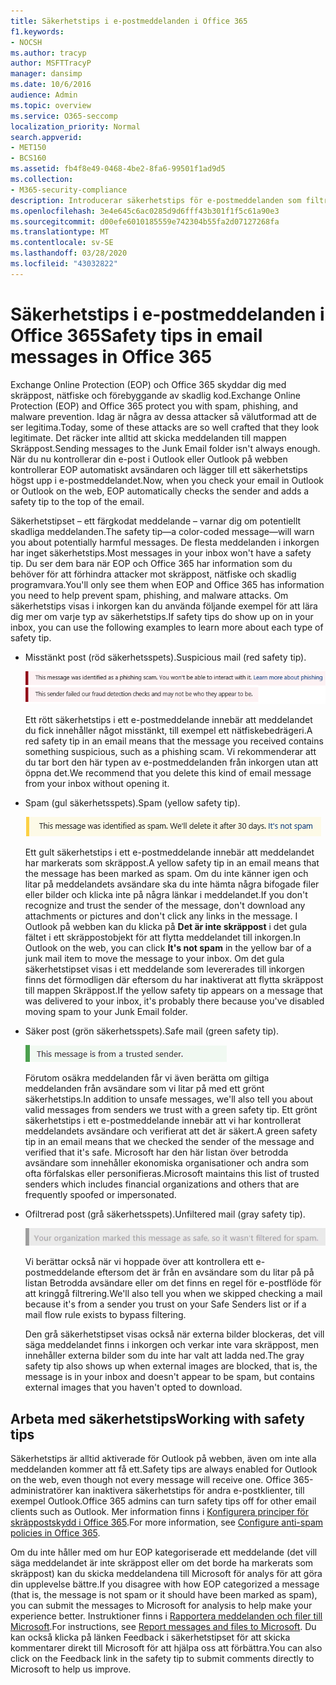 ```yaml
---
title: Säkerhetstips i e-postmeddelanden i Office 365
f1.keywords:
- NOCSH
ms.author: tracyp
author: MSFTTracyP
manager: dansimp
ms.date: 10/6/2016
audience: Admin
ms.topic: overview
ms.service: O365-seccomp
localization_priority: Normal
search.appverid:
- MET150
- BCS160
ms.assetid: fb4f8e49-0468-4be2-8fa6-99501f1ad9d5
ms.collection:
- M365-security-compliance
description: Introducerar säkerhetstips för e-postmeddelanden som filtrerats av skräppostfiltret EOP och Office 365.
ms.openlocfilehash: 3e4e645c6ac0285d9d6fff43b301f1f5c61a90e3
ms.sourcegitcommit: d00efe6010185559e742304b55fa2d07127268fa
ms.translationtype: MT
ms.contentlocale: sv-SE
ms.lasthandoff: 03/28/2020
ms.locfileid: "43032822"
---
```

# <a name="safety-tips-in-email-messages-in-office-365"></a><span data-ttu-id="7ab02-103">Säkerhetstips i e-postmeddelanden i Office 365</span><span class="sxs-lookup"><span data-stu-id="7ab02-103">Safety tips in email messages in Office 365</span></span>

<span data-ttu-id="7ab02-104">Exchange Online Protection (EOP) och Office 365 skyddar dig med skräppost, nätfiske och förebyggande av skadlig kod.</span><span class="sxs-lookup"><span data-stu-id="7ab02-104">Exchange Online Protection (EOP) and Office 365 protect you with spam, phishing, and malware prevention.</span></span> <span data-ttu-id="7ab02-105">Idag är några av dessa attacker så välutformad att de ser legitima.</span><span class="sxs-lookup"><span data-stu-id="7ab02-105">Today, some of these attacks are so well crafted that they look legitimate.</span></span> <span data-ttu-id="7ab02-106">Det räcker inte alltid att skicka meddelanden till mappen Skräppost.</span><span class="sxs-lookup"><span data-stu-id="7ab02-106">Sending messages to the Junk Email folder isn't always enough.</span></span> <span data-ttu-id="7ab02-107">När du nu kontrollerar din e-post i Outlook eller Outlook på webben kontrollerar EOP automatiskt avsändaren och lägger till ett säkerhetstips högst upp i e-postmeddelandet.</span><span class="sxs-lookup"><span data-stu-id="7ab02-107">Now, when you check your email in Outlook or Outlook on the web, EOP automatically checks the sender and adds a safety tip to the top of the email.</span></span>

<span data-ttu-id="7ab02-108">Säkerhetstipset – ett färgkodat meddelande – varnar dig om potentiellt skadliga meddelanden.</span><span class="sxs-lookup"><span data-stu-id="7ab02-108">The safety tip—a color-coded message—will warn you about potentially harmful messages.</span></span> <span data-ttu-id="7ab02-109">De flesta meddelanden i inkorgen har inget säkerhetstips.</span><span class="sxs-lookup"><span data-stu-id="7ab02-109">Most messages in your inbox won't have a safety tip.</span></span> <span data-ttu-id="7ab02-110">Du ser dem bara när EOP och Office 365 har information som du behöver för att förhindra attacker mot skräppost, nätfiske och skadlig programvara.</span><span class="sxs-lookup"><span data-stu-id="7ab02-110">You'll only see them when EOP and Office 365 has information you need to help prevent spam, phishing, and malware attacks.</span></span> <span data-ttu-id="7ab02-111">Om säkerhetstips visas i inkorgen kan du använda följande exempel för att lära dig mer om varje typ av säkerhetstips.</span><span class="sxs-lookup"><span data-stu-id="7ab02-111">If safety tips do show up on in your inbox, you can use the following examples to learn more about each type of safety tip.</span></span>

- <span data-ttu-id="7ab02-112">Misstänkt post (röd säkerhetsspets).</span><span class="sxs-lookup"><span data-stu-id="7ab02-112">Suspicious mail (red safety tip).</span></span>

    ![Skärmdump som visar ett rött säkerhetstips.](../../media/5078a0be-e556-44a1-b169-09d780d26898.png)

    <span data-ttu-id="7ab02-114">Ett rött säkerhetstips i ett e-postmeddelande innebär att meddelandet du fick innehåller något misstänkt, till exempel ett nätfiskebedrägeri.</span><span class="sxs-lookup"><span data-stu-id="7ab02-114">A red safety tip in an email means that the message you received contains something suspicious, such as a phishing scam.</span></span> <span data-ttu-id="7ab02-115">Vi rekommenderar att du tar bort den här typen av e-postmeddelanden från inkorgen utan att öppna det.</span><span class="sxs-lookup"><span data-stu-id="7ab02-115">We recommend that you delete this kind of email message from your inbox without opening it.</span></span>

- <span data-ttu-id="7ab02-116">Spam (gul säkerhetsspets).</span><span class="sxs-lookup"><span data-stu-id="7ab02-116">Spam (yellow safety tip).</span></span>

    ![Skärmdump som visar en gul säkerhetsspets.](../../media/793c9265-ea44-48fd-a98f-804fadd4163b.png)

    <span data-ttu-id="7ab02-118">Ett gult säkerhetstips i ett e-postmeddelande innebär att meddelandet har markerats som skräppost.</span><span class="sxs-lookup"><span data-stu-id="7ab02-118">A yellow safety tip in an email means that the message has been marked as spam.</span></span> <span data-ttu-id="7ab02-119">Om du inte känner igen och litar på meddelandets avsändare ska du inte hämta några bifogade filer eller bilder och klicka inte på några länkar i meddelandet.</span><span class="sxs-lookup"><span data-stu-id="7ab02-119">If you don't recognize and trust the sender of the message, don't download any attachments or pictures and don't click any links in the message.</span></span> <span data-ttu-id="7ab02-120">I Outlook på webben kan du klicka på **Det är inte skräppost** i det gula fältet i ett skräppostobjekt för att flytta meddelandet till inkorgen.</span><span class="sxs-lookup"><span data-stu-id="7ab02-120">In Outlook on the web, you can click **It's not spam** in the yellow bar of a junk mail item to move the message to your inbox.</span></span> <span data-ttu-id="7ab02-121">Om det gula säkerhetstipset visas i ett meddelande som levererades till inkorgen finns det förmodligen där eftersom du har inaktiverat att flytta skräppost till mappen Skräppost.</span><span class="sxs-lookup"><span data-stu-id="7ab02-121">If the yellow safety tip appears on a message that was delivered to your inbox, it's probably there because you've disabled moving spam to your Junk Email folder.</span></span>

- <span data-ttu-id="7ab02-122">Säker post (grön säkerhetsspets).</span><span class="sxs-lookup"><span data-stu-id="7ab02-122">Safe mail (green safety tip).</span></span>

    ![Skärmdump som visar ett grönt säkerhetstips.](../../media/acbc11d0-f626-4848-9fbf-66eeeda3f803.png)

    <span data-ttu-id="7ab02-124">Förutom osäkra meddelanden får vi även berätta om giltiga meddelanden från avsändare som vi litar på med ett grönt säkerhetstips.</span><span class="sxs-lookup"><span data-stu-id="7ab02-124">In addition to unsafe messages, we'll also tell you about valid messages from senders we trust with a green safety tip.</span></span> <span data-ttu-id="7ab02-125">Ett grönt säkerhetstips i ett e-postmeddelande innebär att vi har kontrollerat meddelandets avsändare och verifierat att det är säkert.</span><span class="sxs-lookup"><span data-stu-id="7ab02-125">A green safety tip in an email means that we checked the sender of the message and verified that it's safe.</span></span> <span data-ttu-id="7ab02-126">Microsoft har den här listan över betrodda avsändare som innehåller ekonomiska organisationer och andra som ofta förfalskas eller personifieras.</span><span class="sxs-lookup"><span data-stu-id="7ab02-126">Microsoft maintains this list of trusted senders which includes financial organizations and others that are frequently spoofed or impersonated.</span></span>

- <span data-ttu-id="7ab02-127">Ofiltrerad post (grå säkerhetsspets).</span><span class="sxs-lookup"><span data-stu-id="7ab02-127">Unfiltered mail (gray safety tip).</span></span>

    ![Skärmbild som visar ett grått säkerhetstips.](../../media/c4d0cf8f-08e9-4c84-beee-1d9e0b022e0a.png)

    <span data-ttu-id="7ab02-129">Vi berättar också när vi hoppade över att kontrollera ett e-postmeddelande eftersom det är från en avsändare som du litar på på listan Betrodda avsändare eller om det finns en regel för e-postflöde för att kringgå filtrering.</span><span class="sxs-lookup"><span data-stu-id="7ab02-129">We'll also tell you when we skipped checking a mail because it's from a sender you trust on your Safe Senders list or if a mail flow rule exists to bypass filtering.</span></span>

    <span data-ttu-id="7ab02-130">Den grå säkerhetstipset visas också när externa bilder blockeras, det vill säga meddelandet finns i inkorgen och verkar inte vara skräppost, men innehåller externa bilder som du inte har valt att ladda ned.</span><span class="sxs-lookup"><span data-stu-id="7ab02-130">The gray safety tip also shows up when external images are blocked, that is, the message is in your inbox and doesn't appear to be spam, but contains external images that you haven't opted to download.</span></span>

## <a name="working-with-safety-tips"></a><span data-ttu-id="7ab02-131">Arbeta med säkerhetstips</span><span class="sxs-lookup"><span data-stu-id="7ab02-131">Working with safety tips</span></span>

<span data-ttu-id="7ab02-132">Säkerhetstips är alltid aktiverade för Outlook på webben, även om inte alla meddelanden kommer att få ett.</span><span class="sxs-lookup"><span data-stu-id="7ab02-132">Safety tips are always enabled for Outlook on the web, even though not every message will receive one.</span></span> <span data-ttu-id="7ab02-133">Office 365-administratörer kan inaktivera säkerhetstips för andra e-postklienter, till exempel Outlook.</span><span class="sxs-lookup"><span data-stu-id="7ab02-133">Office 365 admins can turn safety tips off for other email clients such as Outlook.</span></span> <span data-ttu-id="7ab02-134">Mer information finns i [Konfigurera principer för skräppostskydd i Office 365](configure-your-spam-filter-policies.md).</span><span class="sxs-lookup"><span data-stu-id="7ab02-134">For more information, see [Configure anti-spam policies in Office 365](configure-your-spam-filter-policies.md).</span></span>

<span data-ttu-id="7ab02-135">Om du inte håller med om hur EOP kategoriserade ett meddelande (det vill säga meddelandet är inte skräppost eller om det borde ha markerats som skräppost) kan du skicka meddelandena till Microsoft för analys för att göra din upplevelse bättre.</span><span class="sxs-lookup"><span data-stu-id="7ab02-135">If you disagree with how EOP categorized a message (that is, the message is not spam or it should have been marked as spam), you can submit the messages to Microsoft for analysis to help make your experience better.</span></span> <span data-ttu-id="7ab02-136">Instruktioner finns i [Rapportera meddelanden och filer till Microsoft](report-junk-email-messages-to-microsoft.md).</span><span class="sxs-lookup"><span data-stu-id="7ab02-136">For instructions, see [Report messages and files to Microsoft](report-junk-email-messages-to-microsoft.md).</span></span> <span data-ttu-id="7ab02-137">Du kan också klicka på länken Feedback i säkerhetstipset för att skicka kommentarer direkt till Microsoft för att hjälpa oss att förbättra.</span><span class="sxs-lookup"><span data-stu-id="7ab02-137">You can also click on the Feedback link in the safety tip to submit comments directly to Microsoft to help us improve.</span></span>
